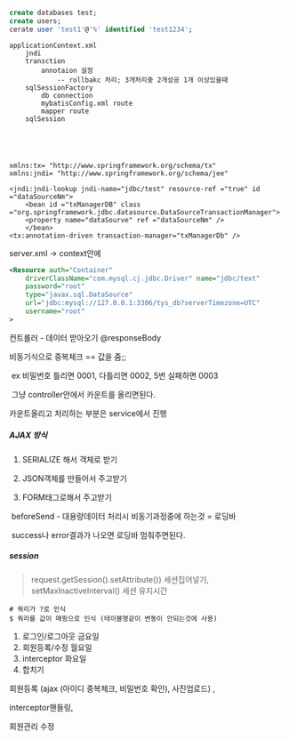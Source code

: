 ```sql
create databases test;
create users;
cerate user 'test1'@'%' identified 'test1234';

```



```
applicationContext.xml
	jndi
	transction
		annotaion 설정
			-- rollbakc 처리; 3개처리중 2개성공 1개 이상있을때
	sqlSessionFactory
		db connection
		mybatisConfig.xml route
		mapper route
	sqlSession
		
		
			
		

```

```
xmlns:tx= "http://www.springframework.org/schema/tx"
xmlns:jndi= "http://www.springframework.org/schema/jee"

<jndi:jndi-lookup jndi-name="jdbc/test" resource-ref ="true" id ="dataSourceNm">
    <bean id ="txManagerDB" class ="org.springframework.jdbc.datasource.DataSourceTransactionManager">
    <property name="dataSourve" ref ="dataSourceNm" />
    </bean>
<tx:annotation-driven transaction-manager="txManagerDb" />

```



server.xml -> context안에

```xml
<Resource auth="Container" 
	driverClassName="com.mysql.cj.jdbc.Driver" name="jdbc/text"
	password="root"
	type="javax.sql.DataSource"
	url="jdbc:mysql://127.0.0.1:3306/tys_db?serverTimezone=UTC"
	username="root"
>

```





컨트롤러 - 데이터 받아오기 @responseBody

비동기식으로 중복체크 == 값을 줌;;

​	ex 비밀번호 틀리면 0001, 다틀리면 0002, 5번 실패하면 0003

​		그냥 controller안에서 카운트를 올리면된다.

카운트올리고 처리하는 부분은 service에서 진행



##### AJAX 방식

1. SERIALIZE 해서 객체로 받기

2. JSON객체를 만들어서 주고받기

3. FORM태그로해서 주고받기



​	beforeSend - 대용량데이터 처리시 비동기과정중에 하는것 = 로딩바

​					success나 error결과가 나오면 로딩바 멈춰주면된다.



##### session

>  request.getSession().setAttribute()) 세션집어넣기, setMaxInactiveInterval() 세션 유지시간







```mapper
# 쿼리가 ?로 인식
$ 쿼리를 값이 매핑으로 인식 (테이블명같이 변동이 안되는것에 사용)
```







1. 로그인/로그아웃 금요일
2. 회원등록/수정 월요일
3.  interceptor 화요일
4. 합치기





회원등록 (ajax (아이디 중복체크, 비밀번호 확인), 사진업로드) ,

interceptor핸들링,

회원관리 수정





